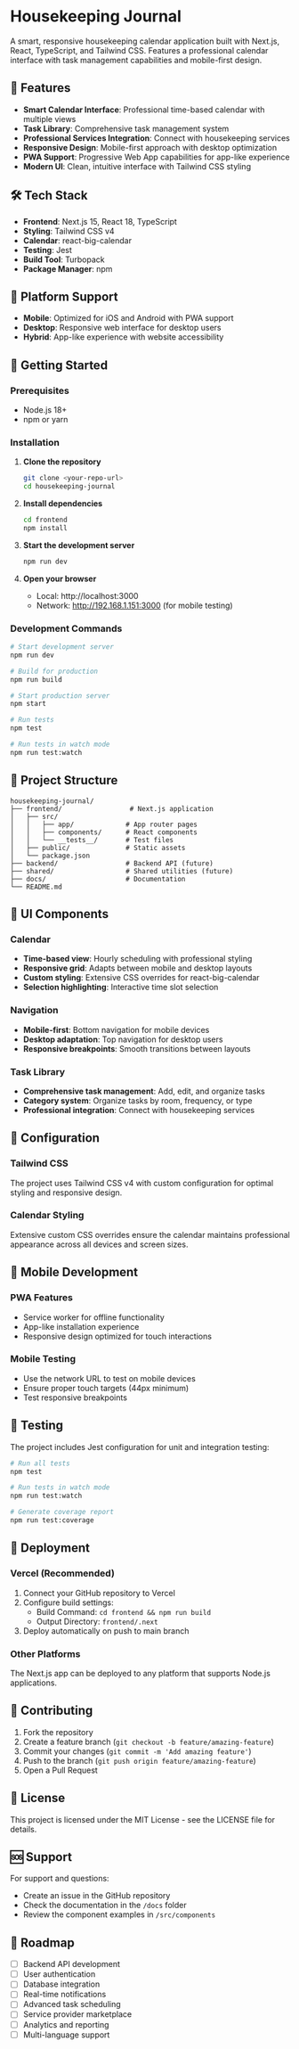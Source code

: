 # Housekeeping Journal

A smart, responsive housekeeping calendar application built with Next.js, React, TypeScript, and Tailwind CSS. Features a professional calendar interface with task management capabilities and mobile-first design.

## 🚀 Features

- **Smart Calendar Interface**: Professional time-based calendar with multiple views
- **Task Library**: Comprehensive task management system
- **Professional Services Integration**: Connect with housekeeping services
- **Responsive Design**: Mobile-first approach with desktop optimization
- **PWA Support**: Progressive Web App capabilities for app-like experience
- **Modern UI**: Clean, intuitive interface with Tailwind CSS styling

## 🛠️ Tech Stack

- **Frontend**: Next.js 15, React 18, TypeScript
- **Styling**: Tailwind CSS v4
- **Calendar**: react-big-calendar
- **Testing**: Jest
- **Build Tool**: Turbopack
- **Package Manager**: npm

## 📱 Platform Support

- **Mobile**: Optimized for iOS and Android with PWA support
- **Desktop**: Responsive web interface for desktop users
- **Hybrid**: App-like experience with website accessibility

## 🚀 Getting Started

### Prerequisites

- Node.js 18+ 
- npm or yarn

### Installation

1. **Clone the repository**
   ```bash
   git clone <your-repo-url>
   cd housekeeping-journal
   ```

2. **Install dependencies**
   ```bash
   cd frontend
   npm install
   ```

3. **Start the development server**
   ```bash
   npm run dev
   ```

4. **Open your browser**
   - Local: http://localhost:3000
   - Network: http://192.168.1.151:3000 (for mobile testing)

### Development Commands

```bash
# Start development server
npm run dev

# Build for production
npm run build

# Start production server
npm start

# Run tests
npm test

# Run tests in watch mode
npm run test:watch
```

## 📁 Project Structure

```
housekeeping-journal/
├── frontend/                 # Next.js application
│   ├── src/
│   │   ├── app/             # App router pages
│   │   ├── components/      # React components
│   │   └── __tests__/       # Test files
│   ├── public/              # Static assets
│   └── package.json
├── backend/                 # Backend API (future)
├── shared/                  # Shared utilities (future)
├── docs/                    # Documentation
└── README.md
```

## 🎨 UI Components

### Calendar
- **Time-based view**: Hourly scheduling with professional styling
- **Responsive grid**: Adapts between mobile and desktop layouts
- **Custom styling**: Extensive CSS overrides for react-big-calendar
- **Selection highlighting**: Interactive time slot selection

### Navigation
- **Mobile-first**: Bottom navigation for mobile devices
- **Desktop adaptation**: Top navigation for desktop users
- **Responsive breakpoints**: Smooth transitions between layouts

### Task Library
- **Comprehensive task management**: Add, edit, and organize tasks
- **Category system**: Organize tasks by room, frequency, or type
- **Professional integration**: Connect with housekeeping services

## 🔧 Configuration

### Tailwind CSS
The project uses Tailwind CSS v4 with custom configuration for optimal styling and responsive design.

### Calendar Styling
Extensive custom CSS overrides ensure the calendar maintains professional appearance across all devices and screen sizes.

## 📱 Mobile Development

### PWA Features
- Service worker for offline functionality
- App-like installation experience
- Responsive design optimized for touch interactions

### Mobile Testing
- Use the network URL to test on mobile devices
- Ensure proper touch targets (44px minimum)
- Test responsive breakpoints

## 🧪 Testing

The project includes Jest configuration for unit and integration testing:

```bash
# Run all tests
npm test

# Run tests in watch mode
npm run test:watch

# Generate coverage report
npm run test:coverage
```

## 🚀 Deployment

### Vercel (Recommended)
1. Connect your GitHub repository to Vercel
2. Configure build settings:
   - Build Command: `cd frontend && npm run build`
   - Output Directory: `frontend/.next`
3. Deploy automatically on push to main branch

### Other Platforms
The Next.js app can be deployed to any platform that supports Node.js applications.

## 🤝 Contributing

1. Fork the repository
2. Create a feature branch (`git checkout -b feature/amazing-feature`)
3. Commit your changes (`git commit -m 'Add amazing feature'`)
4. Push to the branch (`git push origin feature/amazing-feature`)
5. Open a Pull Request

## 📄 License

This project is licensed under the MIT License - see the LICENSE file for details.

## 🆘 Support

For support and questions:
- Create an issue in the GitHub repository
- Check the documentation in the `/docs` folder
- Review the component examples in `/src/components`

## 🔮 Roadmap

- [ ] Backend API development
- [ ] User authentication
- [ ] Database integration
- [ ] Real-time notifications
- [ ] Advanced task scheduling
- [ ] Service provider marketplace
- [ ] Analytics and reporting
- [ ] Multi-language support
